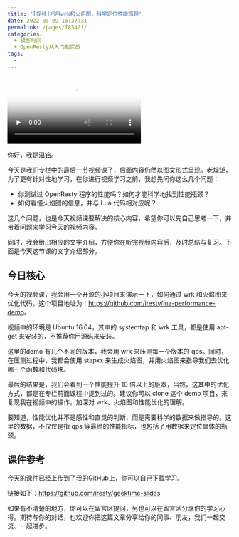 ```yaml
---
title: '[视频]巧用wrk和火焰图，科学定位性能瓶颈'
date: 2022-03-09 15:37:31
permalink: /pages/f8540f/
categories:
  + 极客时间
  + OpenResty从入门到实战
tags:
  - 
---
```

<p><video poster="https://static001.geekbang.org/resource/image/0b/02/0bf3ba61bafc3a97514996c701c99e02.jpg" preload="none" controls=""><source src="https://media001.geekbang.org/customerTrans/fe4a99b62946f2c31c2095c167b26f9c/1d56d7e0-16ce8221564-0000-0000-01d-dbacd.mp4" type="video/mp4"><source src="https://media001.geekbang.org/98c47d3154564eb08b624deb1aa4e260/d32353463ce34201b74a0b3807160f6b-cf761b25fd08f06e963332465b9b0f4c-sd.m3u8" type="application/x-mpegURL"><source src="https://media001.geekbang.org/98c47d3154564eb08b624deb1aa4e260/d32353463ce34201b74a0b3807160f6b-335f34e72825be78cd1db071594c6c08-hd.m3u8" type="application/x-mpegURL"></video></p><p>你好，我是温铭。</p><p>今天是我们专栏中的最后一节视频课了，后面内容仍然以图文形式呈现。老规矩，为了更有针对性地学习，在你进行视频学习之前，我想先问你这么几个问题：</p><ul>
<li>你测试过 OpenResty 程序的性能吗？如何才能科学地找到性能瓶颈？</li>
<li>如何看懂火焰图的信息，并与 Lua 代码相对应呢？</li>
</ul><p>这几个问题，也是今天视频课要解决的核心内容，希望你可以先自己思考一下，并带着问题来学习今天的视频内容。</p><p>同时，我会给出相应的文字介绍，方便你在听完视频内容后，及时总结与复习。下面是今天这节课的文字介绍部分。</p><h2>今日核心</h2><p>今天的视频课，我会用一个开源的小项目来演示一下，如何通过 wrk 和火焰图来优化代码，这个项目地址为：<a href="https://github.com/iresty/lua-performance-demo">https://github.com/iresty/lua-performance-demo</a>。</p><p>视频中的环境是 Ubuntu 16.04，其中的 systemtap 和 wrk 工具，都是使用 apt-get 来安装的，不推荐你用源码来安装。</p><p>这里的demo 有几个不同的版本，我会用 wrk 来压测每一个版本的 qps。同时，在压测过程中，我都会使用 stapxx 来生成火焰图，并用火焰图来指导我们去优化哪一个函数和代码块。</p><p>最后的结果是，我们会看到一个性能提升 10 倍以上的版本，当然，这其中的优化方式，都是在专栏前面课程中提到过的。建议你可以 clone 这个 demo 项目，来复现我在视频中的操作，加深对 wrk、火焰图和性能优化的理解。</p><!-- [[[read_end]]] --><p>要知道，性能优化并不是感性和直觉的判断，而是需要科学的数据来做指导的。这里的数据，不仅仅是指 qps 等最终的性能指标，也包括了用数据来定位具体的瓶颈。</p><h2>课件参考</h2><p>今天的课件已经上传到了我的GitHub上，你可以自己下载学习。</p><p>链接如下：<a href="https://github.com/iresty/geektime-slides">https://github.com/iresty/geektime-slides</a></p><p>如果有不清楚的地方，你可以在留言区提问，另也可以在留言区分享你的学习心得。期待与你的对话，也欢迎你把这篇文章分享给你的同事、朋友，我们一起交流、一起进步。</p>
